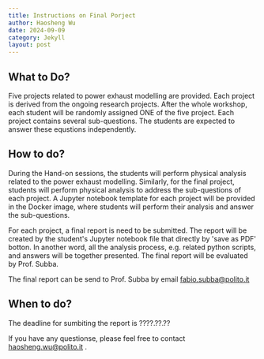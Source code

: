 ```yaml
---
title: Instructions on Final Porject
author: Haosheng Wu
date: 2024-09-09
category: Jekyll
layout: post
---
```


## What to Do?

Five projects related to power exhaust modelling are provided. Each project is derived from the ongoing research projects. After the whole workshop, each student will be randomly assigned ONE of the five project. Each project contains several sub-questions. The students are expected to answer these equstions independently. 

## How to do?

During the Hand-on sessions, the students will perform physical analysis related to the power exhaust modelling. Similarly, for the final project, students will perform physical analysis to address the sub-questions of each project. A Jupyter notebook template for each project will be provided in the Docker image, where students will perform their analysis and answer the sub-questions.

For each project, a final report is need to be submitted. The report will be created by the student's Jupyter notebook file that directly by 'save as PDF' botton. In another word, all the analysis process, e.g. related python scripts, and answers will be together presented. The final report will be evaluated by Prof. Subba.

The final report can be send to Prof. Subba by email fabio.subba@polito.it

## When to do?

The deadline for sumbiting the report is ????.??.??

If you have any questionse, please feel free to contact haosheng.wu@polito.it .
